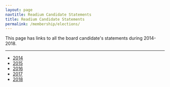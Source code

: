 ```yaml
---
layout: page
navtitle: Readium Candidate Statements
title: Readium Candidate Statements
permalink: /membership/elections/
---
```

This page has links to all the board candidate's statements during 2014-2018.
<hr>
    
 - [2014](/membership/elections/2014/)
 - [2015](/membership/elections/2015/)    
 - [2016](/membership/elections/2016/)    
 - [2017](/membership/elections/2017/) 
 - [2018](/membership/elections/2018/) 